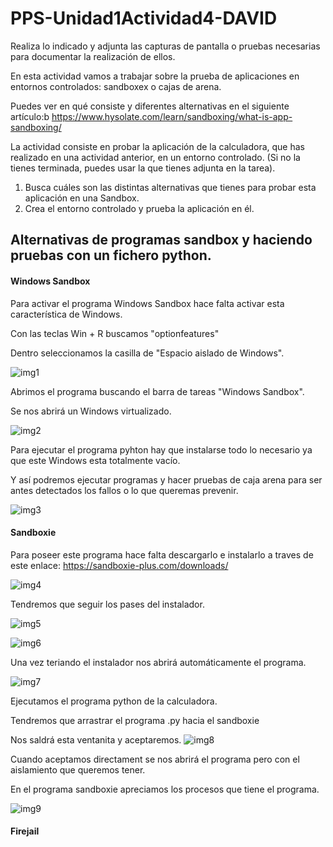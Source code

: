 # PPS-Unidad1Actividad4-DAVID

Realiza lo indicado y adjunta las capturas de pantalla o pruebas necesarias para documentar la realización de ellos.

En esta actividad vamos a trabajar sobre la prueba de aplicaciones en entornos controlados: sandboxex o cajas de arena.

Puedes ver en qué consiste y diferentes alternativas en el siguiente artículo:b https://www.hysolate.com/learn/sandboxing/what-is-app-sandboxing/

La actividad consiste en probar la aplicación de la calculadora, que has realizado en una actividad anterior, en un entorno controlado. (Si no la tienes terminada, puedes usar la que tienes adjunta en la tarea).

1. Busca cuáles son las distintas alternativas que tienes para probar esta aplicación en una Sandbox.
2. Crea el entorno controlado y prueba la aplicación en él.


## Alternativas de programas sandbox y haciendo pruebas con un fichero python.

#### Windows Sandbox
Para activar el programa Windows Sandbox hace falta activar esta característica de Windows.

Con las teclas Win + R  buscamos "optionfeatures"

Dentro seleccionamos la casilla de "Espacio aislado de Windows".

![img1](img/img1.png)

Abrimos el programa buscando el barra de tareas "Windows Sandbox".

Se nos abrirá un Windows virtualizado.

![img2](img/img2.png)

Para ejecutar el programa pyhton hay que instalarse todo lo necesario ya que este Windows esta totalmente vacío.

Y así podremos ejecutar programas y hacer pruebas de caja arena para ser antes detectados los fallos o lo que queremas prevenir.

![img3](img/img3.png)

#### Sandboxie

Para poseer este programa hace falta descargarlo e instalarlo a traves de este enlace:
https://sandboxie-plus.com/downloads/

![img4](img/img4.png)

Tendremos que seguir los pases del instalador.

![img5](img/img5.png)

![img6](img/img6.png)

Una vez teriando el instalador nos abrirá automáticamente el programa.

![img7](img/img7.png)

Ejecutamos el programa python de la calculadora.

Tendremos que arrastrar el programa .py hacia el sandboxie

Nos saldrá esta ventanita y aceptaremos.
![img8](img/img8.png)

Cuando aceptamos directament se nos abrirá el programa pero con el aislamiento que queremos tener.

En el programa sandboxie apreciamos los procesos que tiene el programa.

![img9](img/img9.png)

#### Firejail



